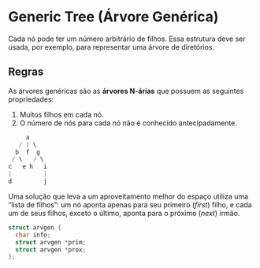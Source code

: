 # Generic Tree (Árvore Genérica)

Cada nó pode ter um número arbitrário de filhos. Essa estrutura deve ser usada, por exemplo, para representar uma árvore de diretórios.

## Regras

As árvores genéricas são as **árvores N-árias** que possuem as seguintes propriedades:

1. Muitos filhos em cada nó.
2. O número de nós para cada nó não é conhecido antecipadamente.

```go
     a
   / | \
  b  f  g
 / \   / \
c   e h   i
|         |
d         j
```

Uma solução que leva a um aproveitamento melhor do espaço utiliza uma “lista de filhos”: um nó aponta apenas para seu primeiro (*first*) filho, e cada um de seus filhos, exceto o último, aponta para o próximo (*next*) irmão.

```c
struct arvgen {
  char info;
  struct arvgen *prim;
  struct arvgen *prox;
};
```
